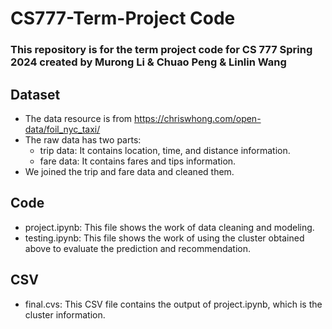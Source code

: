 # CS777-Term-Project Code
### This repository is for the term project code for CS 777 Spring 2024 created by Murong Li &amp; Chuao Peng &amp; Linlin Wang

## Dataset
* The data resource is from https://chriswhong.com/open-data/foil_nyc_taxi/
* The raw data has two parts:
  * trip data: It contains location, time, and distance information.
  * fare data: It contains fares and tips information.
* We joined the trip and fare data and cleaned them.


## Code
* project.ipynb: This file shows the work of data cleaning and modeling.
* testing.ipynb: This file shows the work of using the cluster obtained above to evaluate the prediction and recommendation.

## CSV
* final.cvs: This CSV file contains the output of project.ipynb, which is the cluster information.
